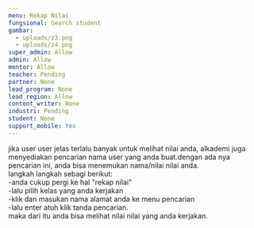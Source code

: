 ```yaml
---
menu: Rekap Nilai
fungsional: Search student
gambar:
  - uploads/z3.png
  - uploads/z4.png
super_admin: Allow
admin: Allow
mentor: Allow
teacher: Pending
partner: None
lead_program: None
lead_region: Allow
content_writer: None
industri: Pending
student: None
support_mobile: Yes
---
```

j﻿ika user user jelas terlalu banyak untuk melihat nilai anda, alkademi juga menyediakan pencarian nama user yang anda buat.dengan ada nya pencarian ini, anda bisa menemukan nama/nilai nilai anda.\
l﻿angkah langkah sebagi berikut:\
-﻿anda cukup pergi ke hal "rekap nilai"\
-﻿lalu pilih kelas yang anda kerjakan\
-﻿klik dan masukan nama alamat anda ke menu pencarian\
-﻿lalu enter atuh klik tanda pencarian.\
m﻿aka dari itu anda bisa melihat nilai nilai yang anda kerjakan.
